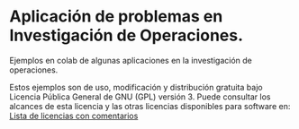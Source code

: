 ﻿# Aplicación de problemas en Investigación de Operaciones.

Ejemplos en colab de algunas aplicaciones en la investigación de operaciones.

Estos ejemplos son de uso, modificación y distribución gratuita bajo Licencia Pública General de GNU (GPL) versión 3. Puede consultar los alcances de esta licencia y las otras licencias disponibles para software en: [Lista de licencias con comentarios](https://www.gnu.org/licenses/license-list.es.html)
